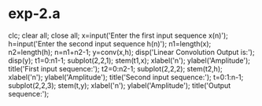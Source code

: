 # exp-2.a
clc;
clear all;
close all;
x=input('Enter the first input sequence x(n)');
h=input('Enter the second input sequence h(n)');
n1=length(x);
n2=length(h);
n=n1+n2-1;
y=conv(x,h);
disp('Linear Convolution Output is:');
disp(y);
t1=0:n1-1;
subplot(2,2,1);
stem(t1,x);
xlabel('n');
ylabel('Amplitude');
title('First input sequence:');
t2=0:n2-1;
subplot(2,2,2);
stem(t2,h);
xlabel('n');
ylabel('Amplitude');
title('Second input sequence:');
t=0:1:n-1;
subplot(2,2,3);
stem(t,y);
xlabel('n');
ylabel('Amplitude');
title('Output sequence:');
